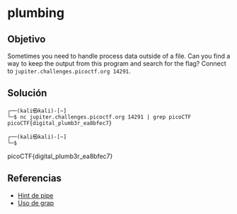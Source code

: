 # plumbing  
## Objetivo  
Sometimes you need to handle process data outside of a file. Can you find a way to keep the output from this program and search for the flag? Connect to `jupiter.challenges.picoctf.org 14291`.
## Solución  
```shell
┌──(kali㉿kali)-[~]
└─$ nc jupiter.challenges.picoctf.org 14291 | grep picoCTF
picoCTF{digital_plumb3r_ea8bfec7}

┌──(kali㉿kali)-[~]
└─$ 

```
picoCTF{digital_plumb3r_ea8bfec7}

## Referencias
- [Hint de pipe](http://www.linfo.org/pipes.html)
- [Uso de grap](https://www.hostinger.x/tutoriales/comando-grep-linux)
